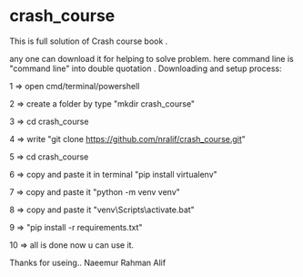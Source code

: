 # crash_course
This is full solution of Crash course book .

any one can download it for helping to solve problem.
here command line is "command line" into double quotation .
Downloading and setup process:

1 => open cmd/terminal/powershell 

2 => create a folder by type "mkdir crash_course"  

3 => cd crash_course

4 => write "git clone https://github.com/nralif/crash_course.git"

5 => cd crash_course

6 => copy and paste it in terminal "pip install virtualenv"

7 => copy and  paste it "python -m venv venv"

8 => copy and paste it "venv\Scripts\activate.bat"

9 => "pip install -r requirements.txt"

10 => all is done now u can use it.


Thanks for useing..
Naeemur Rahman Alif
